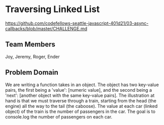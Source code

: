 # Traversing Linked List
https://github.com/codefellows-seattle-javascript-401d21/03-async-callbacks/blob/master/CHALLENGE.md

## Team Members
Joy, Jeremy, Roger, Ender

## Problem Domain
We are writing a function takes in an object. The object has two key-value pairs, the first being a 'value': [numeric value], and the second being a 'next': [another object with the same key-value pairs]. The illustration at hand is that we must traverse through a train, starting from the head (the engine) all the way to the tail (the caboose). The value at each car (linked object) of the train is the number of passengers in the car. The goal is to console.log the number of passengers on each car.